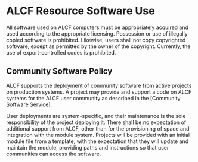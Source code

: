 # ALCF Resource Software Use

All software used on ALCF computers must be appropriately acquired and used according to the appropriate licensing. Possession or use of illegally copied software is prohibited. Likewise, users shall not copy copyrighted software, except as permitted by the owner of the copyright. Currently, the use of export-controlled codes is prohibited.

## Community Software Policy

ALCF supports the deployment of community software from active projects on production systems. A project may provide and support a code on ALCF systems for the ALCF user community as described in the [Community Software Service].

User deployments are system-specific, and their maintenance is the sole responsibility of the project deploying it. There shall be no expectation of additional support from ALCF, other than for the provisioning of space and integration with the module system. Projects will be provided with an initial module file from a template, with the expectation that they will update and maintain the module, providing paths and instructions so that user communities can access the software.